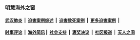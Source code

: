 
### 明慧海外之窗

####  [武汉肺炎](indexes/365.md?t=01021900) &nbsp;|&nbsp;  [迫害案例综述](indexes/328.md?t=01021900) &nbsp;|&nbsp; [迫害致死案例](indexes/277.md?t=01021900)  &nbsp;|&nbsp; [更多迫害案例](indexes/81.md?t=01021900)  &nbsp;|&nbsp; 
####  [时事评论](indexes/251.md?t=01021900) &nbsp;|&nbsp; [海外简讯](indexes/245.md?t=01021900)&nbsp;|&nbsp;  [社会支持](indexes/140.md?t=01021900) &nbsp;|&nbsp; [褒奖决议](indexes/282.md?t=01021900) &nbsp;|&nbsp; [社区报道](indexes/91.md?t=01021900)  &nbsp;|&nbsp; [天人之间](indexes/78.md?t=01021900) 

